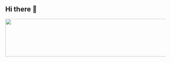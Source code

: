 ## Hi there 👋

<a href="https://github.com/devxb/gitanimals">
  <img src="https://render.gitanimals.org/lines/hyeonjin-dot?pet-id=1" width="1000" height="120"/>
</a>

<!--
**hyeonjin-dot/hyeonjin-dot** is a ✨ _special_ ✨ repository because its `README.md` (this file) appears on your GitHub profile.

Here are some ideas to get you started:

- 🔭 I’m currently working on ...
- 🌱 I’m currently learning ...
- 👯 I’m looking to collaborate on ...
- 🤔 I’m looking for help with ...
- 💬 Ask me about ...
- 📫 How to reach me: ...
- 😄 Pronouns: ...
- ⚡ Fun fact: ...
-->
